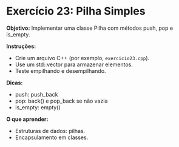# Exercício 23: Pilha Simples

**Objetivo:** Implementar uma classe Pilha com métodos push, pop e is_empty.

**Instruções:**
- Crie um arquivo C++ (por exemplo, `exercicio23.cpp`).
- Use um std::vector para armazenar elementos.
- Teste empilhando e desempilhando.

**Dicas:**
- push: push_back
- pop: back() e pop_back se não vazia
- is_empty: empty()

**O que aprender:**
- Estruturas de dados: pilhas.
- Encapsulamento em classes.
